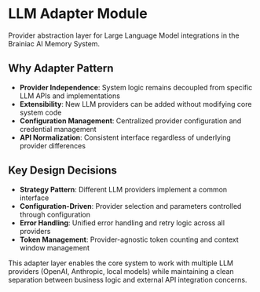 # LLM Adapter Module

Provider abstraction layer for Large Language Model integrations in the Brainiac AI Memory System.

## Why Adapter Pattern

- **Provider Independence**: System logic remains decoupled from specific LLM APIs and implementations
- **Extensibility**: New LLM providers can be added without modifying core system code
- **Configuration Management**: Centralized provider configuration and credential management
- **API Normalization**: Consistent interface regardless of underlying provider differences

## Key Design Decisions

- **Strategy Pattern**: Different LLM providers implement a common interface
- **Configuration-Driven**: Provider selection and parameters controlled through configuration
- **Error Handling**: Unified error handling and retry logic across all providers
- **Token Management**: Provider-agnostic token counting and context window management

This adapter layer enables the core system to work with multiple LLM providers (OpenAI, Anthropic, local models) while maintaining a clean separation between business logic and external API integration concerns.